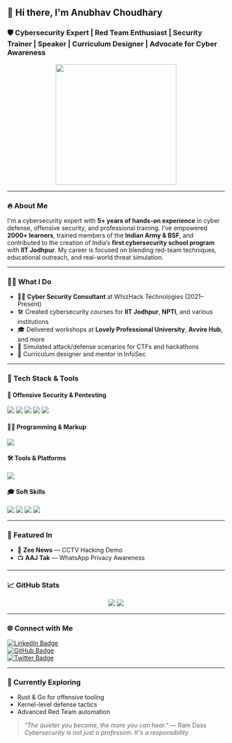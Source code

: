 ## 👋 Hi there, I'm Anubhav Choudhary

### 🛡️ Cybersecurity Expert | Red Team Enthusiast | Security Trainer | Speaker | Curriculum Designer | Advocate for Cyber Awareness

<p align="center">
<img src="https://media.giphy.com/media/3oEjHWpiVIOGXT5l9m/giphy.gif" width="280"/>

---

### 🔥 About Me

I'm a cybersecurity expert with **5+ years of hands-on experience** in cyber defense, offensive security, and professional training. I’ve empowered **2000+ learners**, trained members of the **Indian Army & BSF**, and contributed to the creation of India’s **first cybersecurity school program** with **IIT Jodhpur**. My career is focused on blending red-team techniques, educational outreach, and real-world threat simulation.

---

### 👨‍🏫 What I Do

- 👨‍💻 **Cyber Security Consultant** at WhizHack Technologies (2021–Present)
- 🛠️ Created cybersecurity courses for **IIT Jodhpur**, **NPTI**, and various institutions
- 🎓 Delivered workshops at **Lovely Professional University**, **Avvire Hub**, and more
- 🔬 Simulated attack/defense scenarios for CTFs and hackathons
- 🧠 Curriculum designer and mentor in InfoSec

---

### 🧰 Tech Stack & Tools

#### 🧪 Offensive Security & Pentesting
<p>
  <img src="https://skillicons.dev/icons?i=linux,kali" />
  <img src="https://img.shields.io/badge/Burp%20Suite-orange?style=for-the-badge&logo=burpsuite&logoColor=white" />
  <img src="https://img.shields.io/badge/Metasploit-4E4E4E?style=for-the-badge&logo=metasploit&logoColor=white" />
  <img src="https://img.shields.io/badge/Nmap-005A9C?style=for-the-badge&logo=nmap&logoColor=white" />
  <img src="https://img.shields.io/badge/Acunetix-DD0031?style=for-the-badge&logo=acunetix&logoColor=white" />
</p>

#### 👨‍💻 Programming & Markup
<p>
  <img src="https://skillicons.dev/icons?i=python,html" />
</p>

#### 🛠️ Tools & Platforms
<p>
  <img src="https://skillicons.dev/icons?i=github,vscode,photoshop" />
</p>

#### 🎓 Soft Skills
<p>
  <img src="https://img.shields.io/badge/Reliable-blue?style=flat-square" />
  <img src="https://img.shields.io/badge/Organized-green?style=flat-square" />
  <img src="https://img.shields.io/badge/Fast%20Learner-orange?style=flat-square" />
  <img src="https://img.shields.io/badge/Motivated-purple?style=flat-square" />
</p>

---

### 📰 Featured In

- 📰 **Zee News** — CCTV Hacking Demo  
- 📺 **AAJ Tak** — WhatsApp Privacy Awareness  

---

### 📈 GitHub Stats

<p align="center">
  <img src="https://github-readme-stats.vercel.app/api?username=MimeChoudhary&theme=tokyonight&show_icons=true" />
  <img src="https://github-readme-streak-stats.herokuapp.com/?user=MimeChoudhary&theme=tokyonight" />
</p>

---

### 🌐 Connect with Me

[![LinkedIn Badge](https://img.shields.io/badge/-Anubhav%20Choudhary-blue?style=flat-square&logo=Linkedin&logoColor=white&link=https://www.linkedin.com/in/anubbhav)](https://www.linkedin.com/in/anubbhav)  
[![GitHub Badge](https://img.shields.io/badge/-GitHub-000?style=flat-square&logo=Github&logoColor=white&link=https://github.com/CyberSecurityUP)](https://github.com/CyberSecurityUP)  
[![Twitter Badge](https://img.shields.io/badge/-@C0d3Cr4zy-1DA1F2?style=flat-square&logo=Twitter&logoColor=white&link=https://twitter.com/C0d3Cr4zy)](https://twitter.com/C0d3Cr4zy)

---

### 🚀 Currently Exploring

- Rust & Go for offensive tooling  
- Kernel-level defense tactics  
- Advanced Red Team automation  

> _"The quieter you become, the more you can hear."_ — Ram Dass  
> _Cybersecurity is not just a profession. It's a responsibility._

